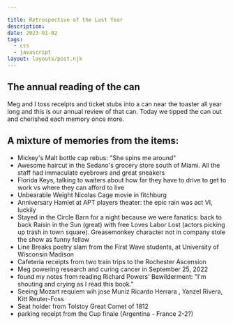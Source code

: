 ```yaml
---

title: Retrospective of the Last Year  
description:
date: 2023-01-02
tags:
  - css
  - javascript
layout: layouts/post.njk
---
```


## The annual reading of the can
Meg and I toss receipts and ticket stubs into a can near the toaster all year long and this is our annual review of that can. Today we tipped the can out and cherished each memory once more.  
 
## A mixture of memories from the items: 
* Mickey's Malt bottle cap rebus: "She spins me around" 
* Awesome haircut in the Sedano's grocery store south of Miami. All the staff had immaculate eyebrows and great sneakers
* Florida Keys,  talking to waiters about    how far they have to drive to get to work vs where they can afford to live
* Unbearable Weight Nicolas Cage movie in fitchburg
* Anniversary Hamlet at APT players theater: the epic rain was act VI, luckily
* Stayed in the Circle Barn for a night because we were fanatics: back to back Raisin in the Sun (great) with free Loves Labor Lost (actors picking up trash in town square).  Greasemonkey character not in company stole the show as funny fellow
* Line Breaks poetry slam from the First Wave students, at University of Wisconsin Madison
* Cafeteria receipts from two train trips to the Rochester Ascension 
* Meg powering research and curing cancer in September 25, 2022
* found my notes from reading Richard Powers' Bewilderment: "I'm shouting and crying as I read this book."
* Seeing Mozart requiem wih jose Muniz Ricardo Herrara , Yanzel Rivera, Kitt Reuter-Foss
* Seat holder from Tolstoy Great Comet of 1812
* parking receipt from the Cup finale (Argentina - France 2-2?)